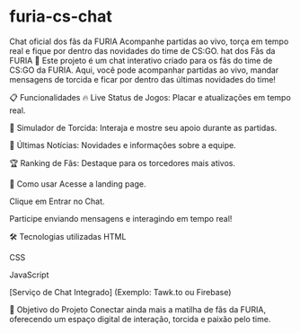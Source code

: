 # furia-cs-chat
Chat oficial dos fãs da FURIA Acompanhe partidas ao vivo, torça em tempo real e fique por dentro das novidades do time de CS:GO.
hat dos Fãs da FURIA 🐺
Este projeto é um chat interativo criado para os fãs do time de CS:GO da FURIA.
Aqui, você pode acompanhar partidas ao vivo, mandar mensagens de torcida e ficar por dentro das últimas novidades do time!

📋 Funcionalidades
🔥 Live Status de Jogos: Placar e atualizações em tempo real.

🐺 Simulador de Torcida: Interaja e mostre seu apoio durante as partidas.

📰 Últimas Notícias: Novidades e informações sobre a equipe.

🏆 Ranking de Fãs: Destaque para os torcedores mais ativos.

🚀 Como usar
Acesse a landing page.

Clique em Entrar no Chat.

Participe enviando mensagens e interagindo em tempo real!

🛠️ Tecnologias utilizadas
HTML

CSS

JavaScript

[Serviço de Chat Integrado] (Exemplo: Tawk.to ou Firebase)

🎯 Objetivo do Projeto
Conectar ainda mais a matilha de fãs da FURIA, oferecendo um espaço digital de interação, torcida e paixão pelo time.
